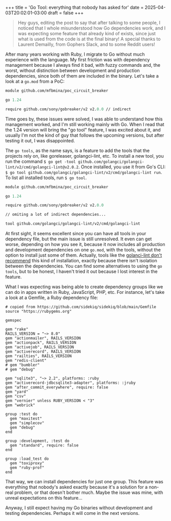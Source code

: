 +++
title = 'Go Tool: everything that nobody has asked for'
date = 2025-04-03T20:02:01-03:00
draft = false
+++

> Hey guys, editing the post to say that after talking to some people, I noticed that I whole misunderstood how Go dependencies work, and I was expecting some feature that already kind of exists, since just what is used from the code is at the final binary! A special thanks to Laurent Demailly, from Gophers Slack, and to some Reddit users!

After many years working with Ruby, I migrate to Go without much experience with the language. My first friction was with dependency management because I always find it bad, with fuzzy commands and, the worst, without distinction between development and production dependencies, since both of them are included in the binary. Let's take a look at a `go.mod`  from a PoC:

```go.mod
module github.com/mfbmina/poc_circuit_breaker

go 1.24

require github.com/sony/gobreaker/v2 v2.0.0 // indirect
```

Time goes by, these issues were solved, I was able to understand how this management worked, and I'm still working mainly with Go. When I read that the 1.24 version will bring the "go tool" feature, I was excited about it, and usually I'm not the kind of guy that follows the upcoming versions, but after testing it out, I was disappointed.

The `go tools`, as the name says, is a feature to add the tools that the projects rely on, like goreleaser, golangci-lint, etc. To install a new tool, you run the command `$ go get -tool github.com/golangci/golangci-lint/v2/cmd/golangci-lint@v2.0.2`.  Once installed, you use it from Go's CLI: `$ go tool github.com/golangci/golangci-lint/v2/cmd/golangci-lint run`.  To list all installed tools, run `$ go tool`.

```go.mod
module github.com/mfbmina/poc_circuit_breaker

go 1.24

require github.com/sony/gobreaker/v2 v2.0.0

// omiting a lot of indirect dependencies...

tool github.com/golangci/golangci-lint/v2/cmd/golangci-lint
```

At first sight, it seems excellent since you can have all tools in your dependency file, but the main issue is still unresolved. It even can get worse, depending on how you see it, because it now includes all production and development dependencies on one `go.mod`, with the tools, without the option to install just some of them. Actually, tools like the [golanci-lint don't recommend](https://golangci-lint.run/welcome/install/#install-from-sources) this kind of installation, exactly because there isn't isolation between the dependencies. You can find some alternatives to using the `go tools`, but to be honest, I haven't tried it out because I lost interest in the feature.

What I was expecting was being able to create dependency groups like we can do in apps written in Ruby, JavaScript, PHP, etc. For instance, let's take a look at a Gemfile, a Ruby dependency file:

```Gemfile
# copied from https://github.com/sidekiq/sidekiq/blob/main/Gemfile
source "https://rubygems.org"

gemspec

gem "rake"
RAILS_VERSION = "~> 8.0"
gem "actionmailer", RAILS_VERSION
gem "actionpack", RAILS_VERSION
gem "activejob", RAILS_VERSION
gem "activerecord", RAILS_VERSION
gem "railties", RAILS_VERSION
gem "redis-client"
# gem "bumbler"
# gem "debug"

gem "sqlite3", "~> 2.2", platforms: :ruby
gem "activerecord-jdbcsqlite3-adapter", platforms: :jruby
gem "after_commit_everywhere", require: false
gem "yard"
gem "csv"
gem "vernier" unless RUBY_VERSION < "3"
gem "webrick"

group :test do
  gem "maxitest"
  gem "simplecov"
  gem "debug"
end

group :development, :test do
  gem "standard", require: false
end

group :load_test do
  gem "toxiproxy"
  gem "ruby-prof"
end
```

That way, we can install dependencies for just one group. This feature was everything that nobody's asked exactly because it's a solution for a non-real problem, or that doesn't bother much. Maybe the issue was mine, with unreal expectations on this feature...

Anyway, I still expect having my Go binaries without development and testing dependencies. Perhaps it will come in the next versions.
